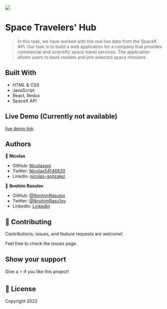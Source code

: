 ![](https://img.shields.io/badge/Microverse-blueviolet)

# Space Travelers' Hub

> In this task, we have worked with the real live data from the SpaceX API. Our task is to build a web application for a company that provides commercial and scientific space travel services. The application allows users to book rockets and join selected space missions.



## Built With

- HTML & CSS
- JavaScript
- React, Redux
- SpaceX API

## Live Demo (Currently not available)

[live demo link]()

## Authors

👤 **Nicolas**

 - GitHub: [Nicolaswg](https://github.com/Nicolaswg)
 - Twitter: [Nicolas54146830](https://twitter.com/Nicolas54146830)
 - LinkdIn: [nicolas-gonzalez](https://www.linkedin.com/in/nicolas-gonzalez-8623461a0/)

👤 **Ibrohim Rasulov**

- GitHub: [@IbrohimRasulov](https://github.com/IbrohimRasulov)
- Twitter: [@IbrohimRasu1ov](https://twitter.com/IbrohimRasu1ov)
- LinkedIn: [LinkedIn](https://www.linkedin.com/in/ibrohim-rasulov-a88352209/)

## 🤝 Contributing

Contributions, issues, and feature requests are welcome!

Feel free to check the issues page.

## Show your support

Give a ⭐️ if you like this project!

## 📝 License

Copyright 2022

